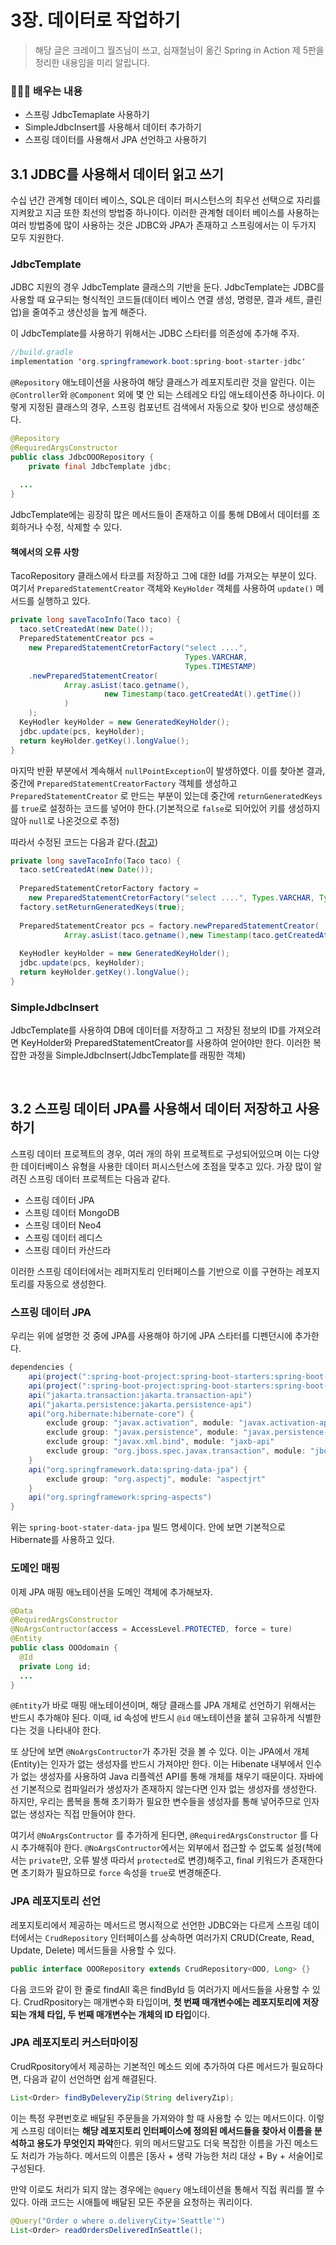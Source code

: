 # 3장. 데이터로 작업하기

> 해당 글은 크레이그 월즈님이 쓰고, 심재철님이 옮긴 Spring in Action 제 5판을 정리한 내용임을 미리 알립니다.

### 👨🏽‍💻 배우는 내용

* 스프링 JdbcTemaplate 사용하기
* SimpleJdbcInsert를 사용해서 데이터 추가하기
* 스프링 데이터를 사용해서 JPA 선언하고 사용하기

## 3.1 JDBC를 사용해서 데이터 읽고 쓰기

수십 년간 관계형 데이터 베이스, SQL은 데이터 퍼시스턴스의 최우선 선택으로 자리를 지켜왔고 지금 또한 최선의 방법중 하나이다. 이러한 관계형 데이터 베이스를 사용하는 여러 방법중에 많이 사용하는 것은 JDBC와 JPA가 존재하고 스프링에서는 이 두가지 모두 지원한다.

### JdbcTemplate

JDBC 지원의 경우 JdbcTemplate 클래스의 기반을 둔다. JdbcTemplate는 JDBC를 사용할 때 요구되는 형식적인 코드들(데이터 베이스 연결 생성, 명령문, 결과 세트, 클린업)을 줄여주고 생산성을 높게 해준다. 

이 JdbcTemplate를 사용하기 위해서는 JDBC 스타터를 의존성에 추가해 주자.

```java
//build.gradle
implementation 'org.springframework.boot:spring-boot-starter-jdbc'
```

`@Repository` 애노테이션을 사용하여 해당 클래스가 레포지토리란 것을 알린다. 이는 `@Controller`와 `@Component` 외에 몇 안 되는 스테레오 타입 애노테이션중 하나이다. 이렇게 지정된 클래스의 경우, 스프링 컴포넌트 검색에서 자동으로 찾아 빈으로 생성해준다.

```java
@Repository
@RequiredArgsConstructor
public class JdbcOOORepository {
	private final JdbcTemplate jdbc;
  
  ...
}
```

JdbcTemplate에는 굉장히 많은 메서드들이 존재하고 이를 통해 DB에서 데이터를 조회하거나 수정, 삭제할 수 있다.

#### 책에서의 오류 사항

TacoRepository 클래스에서 타코를 저장하고 그에 대한 Id를 가져오는 부분이 있다. 여기서 `PreparedStatementCreator` 객체와 `KeyHolder` 객체를 사용하여 `update()` 메서드를 실행하고 있다. 

```java
private long saveTacoInfo(Taco taco) {
  taco.setCreatedAt(new Date());
  PreparedStatementCreator pcs = 
    new PreparedStatementCretorFactory("select ....",
                                       Types.VARCHAR,
                                       Types.TIMESTAMP)
    .newPreparedStatementCreator(
    		Array.asList(taco.getname(), 
                     new Timestamp(taco.getCreatedAt().getTime())
    		)
  	);
  KeyHodler keyHolder = new GeneratedKeyHolder();
  jdbc.update(pcs, keyHolder);
  return keyHolder.getKey().longValue();
}
```

마지막 반환 부분에서 계속해서 `nullPointException`이 발생하였다. 이를 찾아본 결과, 중간에 `PreparedStatementCreatorFactory` 객체를 생성하고 `PreparedStatementCreator` 로 만드는 부분이 있는데 중간에 `returnGeneratedKeys`를 `true`로 설정하는 코드를 넣어야 한다.(기본적으로 `false`로 되어있어 키를 생성하지 않아 `null`로 나온것으로 추정)

따라서 수정된 코드는 다음과 같다.([참고](https://stackoverflow.com/questions/53655693/keyholder-getkey-return-null))

```java
private long saveTacoInfo(Taco taco) {
  taco.setCreatedAt(new Date());
  
  PreparedStatementCretorFactory factory = 
    new PreparedStatementCretorFactory("select ....", Types.VARCHAR, Types.TIMESTAMP);
  factory.setReturnGeneratedKeys(true);
  
  PreparedStatementCreator pcs = factory.newPreparedStatementCreator(
    		Array.asList(taco.getname(),new Timestamp(taco.getCreatedAt().getTime())));
  
  KeyHodler keyHolder = new GeneratedKeyHolder();
  jdbc.update(pcs, keyHolder);
  return keyHolder.getKey().longValue();
}
```

### SimpleJdbcInsert

JdbcTemplate를 사용하여 DB에 데이터를 저장하고 그 저장된 정보의 ID를 가져오려면 KeyHolder와 PreparedStatementCreator를 사용하여 얻어야만 한다. 이러한 복잡한 과정을 SimpleJdbcInsert(JdbcTemplate를 래핑한 객체)

<br>

## 3.2 스프링 데이터 JPA를 사용해서 데이터 저장하고 사용하기

스프링 데이터 프로젝트의 경우, 여러 개의 하위 프로젝트로 구성되어있으며 이는 다양한 데이터베이스 유형을 사용한 데이터 퍼시스턴스에 초점을 맞추고 있다. 가장 많이 알려진 스프링 데이터 프로젝트는 다음과 같다.

* 스프링 데이터 JPA
* 스프링 데이터 MongoDB
* 스프링 데이터 Neo4
* 스프링 데이터 레디스
* 스프링 데이터 카산드라

이러한 스프링 데이터에서는 레퍼지토리 인터페이스를 기반으로 이를 구현하는 레포지토리를 자동으로 생성한다.

### 스프링 데이터 JPA

우리는 위에 설명한 것 중에 JPA를 사용해야 하기에 JPA 스타터를 디펜던시에 추가한다.

```java
dependencies {
	api(project(":spring-boot-project:spring-boot-starters:spring-boot-starter-aop"))
	api(project(":spring-boot-project:spring-boot-starters:spring-boot-starter-jdbc"))
	api("jakarta.transaction:jakarta.transaction-api")
	api("jakarta.persistence:jakarta.persistence-api")
	api("org.hibernate:hibernate-core") {
		exclude group: "javax.activation", module: "javax.activation-api"
		exclude group: "javax.persistence", module: "javax.persistence-api"
		exclude group: "javax.xml.bind", module: "jaxb-api"
		exclude group: "org.jboss.spec.javax.transaction", module: "jboss-transaction-api_1.2_spec"
	}
	api("org.springframework.data:spring-data-jpa") {
		exclude group: "org.aspectj", module: "aspectjrt"
	}
	api("org.springframework:spring-aspects")
}
```

위는 `spring-boot-stater-data-jpa` 빌드 명세이다. 안에 보면 기본적으로 Hibernate를 사용하고 있다.

### 도메인 매핑

이제 JPA 매핑 애노테이션을 도메인 객체에 추가해보자.

```java
@Data
@RequiredArgsConstructor
@NoArgsContructor(access = AccessLevel.PROTECTED, force = ture)
@Entity
public class OOOdomain {
  @Id
  private Long id;
  ...
}
```

`@Entity`가 바로 매핑 애노테이션이며, 해당 클래스를 JPA 개체로 선언하기 위해서는 반드시 추가해야 된다. 이때, id 속성에 반드시 `@id` 애노테이션을 붙혀 고유하게 식별한다는 것을 나타내야 한다.

또 상단에 보면 `@NoArgsContructor`가 추가된 것을 볼 수 있다. 이는 JPA에서 개체(Entity)는 인자가 없는 생성자를 반드시 가져야만 한다. 이는 Hibenate 내부에서 인수가 없는 생성자를 사용하여 Java 리플렉션 API를 통해 개체를 채우기 때문이다.  자바에선 기본적으로 컴파일러가 생성자가 존재하지 않는다면 인자 없는 생성자를 생성한다. 하지만, 우리는 롬복을 통해 초기화가 필요한 변수들을 생성자를 통해 넣어주므로 인자 없는 생성자는 직접 만들어야 한다. 

여기서 `@NoArgsContructor` 를 추가하게 된다면, `@RequiredArgsConstructor` 를 다시 추가해줘야 한다. `@NoArgsContructor`에서는 외부에서 접근할 수 없도록 설정(책에서는 `private`만, 오류 발생 따라서 `protected`로 변경)해주고, final 키워드가 존재한다면 초기화가 필요하므로 `force` 속성을 `true`로 변경해준다.

### JPA 레포지토리 선언

레포지토리에서 제공하는 메서드르 명시적으로 선언한 JDBC와는 다르게 스프링 데이터에서는 `CrudRepository` 인터페이스를 상속하면 여러가지 CRUD(Create, Read, Update, Delete) 메서드들을 사용할 수 있다.

```java
public interface OOORepository extends CrudRepository<OOO, Long> {}
```

다음 코드와 같이 한 줄로 findAll 혹은 findById 등 여러가지 메서드들을 사용할 수 있다. CrudRpository는 매개변수화 타입이며, **첫 번째 매개변수에는 레포지토리에 저장되는 개체 타입, 두 번째 매개변수는 개체의 ID 타입**이다.

### JPA 레포지토리 커스터마이징

CrudRpository에서 제공하는 기본적인 메소드 외에 추가하여 다른 메서드가 필요하다면, 다음과 같이 선언하면 쉽게 해결된다.

```java
List<Order> findByDeleveryZip(String deliveryZip);
```

이는 특정 우편번호로 배달된 주문들을 가져와야 할 때 사용할 수 있는 메서드이다. 이렇게 스프링 데이터는 **해당 레포지토리 인터페이스에 정의된 메서드들을 찾아서 이름을 분석하고 용도가 무엇인지 파악**한다. 위의 메서드말고도 더욱 복잡한 이름을 가진 메소드도 처리가 가능하다. 메서드의 이름은 [동사 + 생략 가능한 처리 대상 + By + 서술어]로 구성된다.

만약 이로도 처리가 되지 않는 경우에는 `@query` 애노테이션을 통해서 직접 쿼리를 짤 수 있다. 아래 코드는 시애틀에 배달된 모든 주문을 요청하는 쿼리이다.

```java
@Query("Order o where o.deliveryCity='Seattle'")
List<Order> readOrdersDeliveredInSeattle();
```

